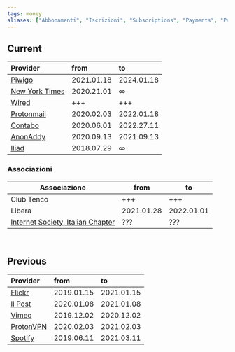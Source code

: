 ```yaml
---
tags: money
aliases: ["Abbonamenti", "Iscrizioni", "Subscriptions", "Payments", "Periodic expenses"]
---
```

## Current

| Provider                                                                                          | from       | to         |
|:------------------------------------------------------------------------------------------------- |:---------- |:---------- |
| [Piwigo](https://tommi.piwigo.com/admin.php?page=account_manage "Piwigo account manage")          | 2021.01.18 | 2024.01.18 |
| [New York Times](https://myaccount.nytimes.com/seg/subscription/billing "New York Times billing") | 2020.21.01 | ∞          |
| [Wired](https://wired.com "Wired")                                                                                         | +++        | +++        |
| [Protonmail](https://account.protonmail.com/u/3/subscription "ProtonMail subscription page")      | 2020.02.03 | 2022.01.18 |
| [Contabo](https://my.contabo.com/account/payment "Contabo payments")                              | 2020.06.01 | 2022.27.11 |
| [AnonAddy](https://app.anonaddy.com/settings/subscription "AnonAddy Subscription settings")       | 2020.09.13 | 2021.09.13 |
| [Iliad](https://www.iliad.it/account/ "Iliad account")                                            | 2018.07.29 | ∞          |

### Associazioni

| Associazione                                                                                                                                      | from       | to         |
| ------------------------------------------------------------------------------------------------------------------------------------------------- | ---------- | ---------- |
| Club Tenco                                                                                                                                        | +++        | +++        |
| Libera                                                                                                                                            | 2021.01.28 | 2022.01.01 |
| [Internet Society, Italian Chapter](http://isoc.it/partecipa/come-partecipare/socio-individuale "ISOC.it - Come partecipare - Socio individuale") | ???        | ???        |

<br>

## Previous

| Provider                                                                                              | from       | to         |
| :---------------------------------------------------------------------------------------------------- | :--------- | :--------- |
| [Flickr](https://www.flickr.com/account "Flickr account settings")                                    | 2019.01.15 | 2021.01.15 |
| [Il Post](https://abbonati.ilpost.it/mio-account/view-subscription/58259/ "Il Post - il mio account") | 2020.01.08 | 2021.01.08 |
| [Vimeo](https://vimeo.com/settings/billing/purchases "Vimeo purchases")                               | 2019.12.02 | 2020.12.02 |
| [ProtonVPN](https://account.protonvpn.com/dashboard "ProtonVPN account dashboard")                    | 2020.02.03 | 2021.02.03 |
| [Spotify](https://www.spotify.com/de/account/subscription/receipt/ "Spotify Receipts")                                            | 2019.06.11 | 2021.03.11 |